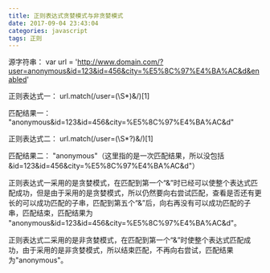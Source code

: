 ```yaml
---
title: 正则表达式贪婪模式与非贪婪模式
date: 2017-09-04 23:43:04
categories: javascript
tags: 正则
---
```

源字符串：
        var url = 'http://www.domain.com/?user=anonymous&id=123&id=456&city=%E5%8C%97%E4%BA%AC&d&enabled'

正则表达式一：
        url.match(/user=(\S*)&/)[1]

匹配结果一：
        "anonymous&id=123&id=456&city=%E5%8C%97%E4%BA%AC&d"

正则表达式二：
        url.match(/user=(\S*?)&/)[1] 

匹配结果二：
        "anonymous"（这里指的是一次匹配结果，所以没包括&id=123&id=456&city=%E5%8C%97%E4%BA%AC&d"） 



正则表达式一采用的是贪婪模式，在匹配到第一个“&”时已经可以使整个表达式匹配成功，但是由于采用的是贪婪模式，所以仍然要向右尝试匹配，查看是否还有更长的可以成功匹配的子串，匹配到第五个“&”后，向右再没有可以成功匹配的子串，匹配结束，匹配结果为  
"anonymous&id=123&id=456&city=%E5%8C%97%E4%BA%AC&d"。

正则表达式二采用的是非贪婪模式，在匹配到第一个“&”时使整个表达式匹配成功，由于采用的是非贪婪模式，所以结束匹配，不再向右尝试，匹配结果为"anonymous"。 
